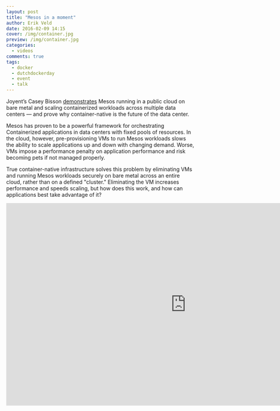 ```yaml
---
layout: post
title: "Mesos in a moment"
author: Erik Veld
date: 2016-02-09 14:15
cover: /img/container.jpg
preview: /img/container.jpg
categories:
  - videos
comments: true
tags:
  - docker
  - dutchdockerday
  - event
  - talk
---
```

Joyent’s Casey Bisson [demonstrates](http://www.slideshare.net/xebia/dutch-docker-day-2015-mesos-in-a-moment) Mesos running in a public cloud on bare metal and scaling containerized workloads across multiple data centers — and prove why container-native is the future of the data center.

Mesos has proven to be a powerful framework for orchestrating Containerized applications in data centers with fixed pools of resources. In the cloud, however, pre-provisioning VMs to run Mesos workloads slows the ability to scale applications up and down with changing demand. Worse, VMs impose a performance penalty on application performance and risk becoming pets if not managed properly.

True container-native infrastructure solves this problem by eliminating VMs and running Mesos workloads securely on bare metal across an entire cloud, rather than on a defined "cluster." Eliminating the VM increases performance and speeds scaling, but how does this work, and how can applications best take advantage of it?

<div class="video-container">
  <iframe
    width="960"
    height="540"
    src="http://www.youtube.com/embed/zjMPSIw175Y"
    frameborder="0"
    allowfullscreen>
  </iframe>
</div>
